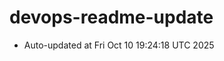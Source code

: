 # devops-readme-update
<!--START_SECTION:activity-->
- Auto-updated at Fri Oct 10 19:24:18 UTC 2025
<!--END_SECTION:activity-->
